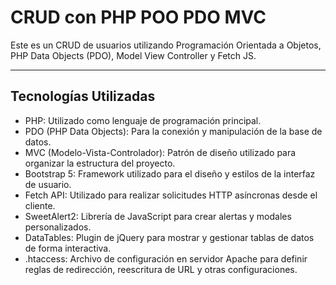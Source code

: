 # CRUD con PHP POO PDO MVC
Este es un CRUD de usuarios utilizando Programación Orientada a Objetos, PHP Data Objects (PDO), Model View Controller y Fetch JS.

<hr>

## Tecnologías Utilizadas
- PHP: Utilizado como lenguaje de programación principal.
- PDO (PHP Data Objects): Para la conexión y manipulación de la base de datos.
- MVC (Modelo-Vista-Controlador): Patrón de diseño utilizado para organizar la estructura del proyecto.
- Bootstrap 5: Framework utilizado para el diseño y estilos de la interfaz de usuario.
- Fetch API: Utilizado para realizar solicitudes HTTP asíncronas desde el cliente.
- SweetAlert2: Librería de JavaScript para crear alertas y modales personalizados.
- DataTables: Plugin de jQuery para mostrar y gestionar tablas de datos de forma interactiva.
- .htaccess: Archivo de configuración en servidor Apache para definir reglas de redirección, reescritura de URL y otras configuraciones.